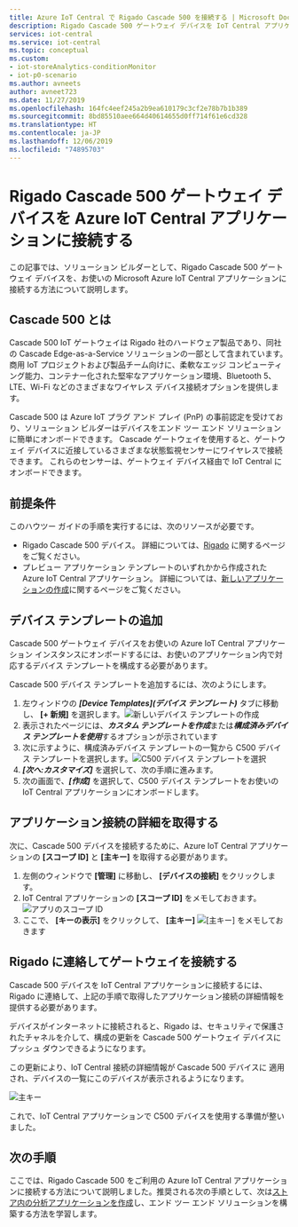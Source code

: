 ```yaml
---
title: Azure IoT Central で Rigado Cascade 500 を接続する | Microsoft Docs
description: Rigado Cascade 500 ゲートウェイ デバイスを IoT Central アプリケーションに接続する方法について説明します。
services: iot-central
ms.service: iot-central
ms.topic: conceptual
ms.custom:
- iot-storeAnalytics-conditionMonitor
- iot-p0-scenario
ms.author: avneets
author: avneet723
ms.date: 11/27/2019
ms.openlocfilehash: 164fc4eef245a2b9ea610179c3cf2e78b7b1b389
ms.sourcegitcommit: 8bd85510aee664d40614655d0ff714f61e6cd328
ms.translationtype: HT
ms.contentlocale: ja-JP
ms.lasthandoff: 12/06/2019
ms.locfileid: "74895703"
---
```

# <a name="connect-a-rigado-cascade-500-gateway-device-to-your-azure-iot-central-application"></a>Rigado Cascade 500 ゲートウェイ デバイスを Azure IoT Central アプリケーションに接続する


この記事では、ソリューション ビルダーとして、Rigado Cascade 500 ゲートウェイ デバイスを、お使いの Microsoft Azure IoT Central アプリケーションに接続する方法について説明します。 

## <a name="what-is-cascade-500"></a>Cascade 500 とは

Cascade 500 IoT ゲートウェイは Rigado 社のハードウェア製品であり、同社の Cascade Edge-as-a-Service ソリューションの一部として含まれています。 商用 IoT プロジェクトおよび製品チーム向けに、柔軟なエッジ コンピューティング能力、コンテナー化された堅牢なアプリケーション環境、Bluetooth 5、LTE、Wi-Fi などのさまざまなワイヤレス デバイス接続オプションを提供します。

Cascade 500 は Azure IoT プラグ アンド プレイ (PnP) の事前認定を受けており、ソリューション ビルダーはデバイスをエンド ツー エンド ソリューションに簡単にオンボードできます。 Cascade ゲートウェイを使用すると、ゲートウェイ デバイスに近接しているさまざまな状態監視センサーにワイヤレスで接続できます。 これらのセンサーは、ゲートウェイ デバイス経由で IoT Central にオンボードできます。

## <a name="prerequisites"></a>前提条件
このハウツー ガイドの手順を実行するには、次のリソースが必要です。

* Rigado Cascade 500 デバイス。 詳細については、[Rigado](https://www.rigado.com/) に関するページをご覧ください。
* プレビュー アプリケーション テンプレートのいずれかから作成された Azure IoT Central アプリケーション。 詳細については、[新しいアプリケーションの作成](./quick-deploy-iot-central.md)に関するページをご覧ください。

## <a name="add-a-device-template"></a>デバイス テンプレートの追加

Cascade 500 ゲートウェイ デバイスをお使いの Azure IoT Central アプリケーション インスタンスにオンボードするには、お使いのアプリケーション内で対応するデバイス テンプレートを構成する必要があります。

Cascade 500 デバイス テンプレートを追加するには、次のようにします。 

1. 左ウィンドウの ***[Device Templates]\(デバイス テンプレート\)*** タブに移動し、 **[+ 新規]** を選択します。![新しいデバイス テンプレートの作成](./media/howto-connect-rigado-cascade500/device-template-new.png)
1. 表示されたページには、***カスタム テンプレートを作成***または***構成済みデバイス テンプレートを使用***するオプションが示されています
1. 次に示すように、構成済みデバイス テンプレートの一覧から C500 デバイス テンプレートを選択します。![C500 デバイス テンプレートを選択](./media/howto-connect-rigado-cascade500/device-template-preconfigured.png)
1. ***[次へ:カスタマイズ]*** を選択して、次の手順に進みます。 
1. 次の画面で、***[作成]*** を選択して、C500 デバイス テンプレートをお使いの IoT Central アプリケーションにオンボードします。

## <a name="retrieve-application-connection-details"></a>アプリケーション接続の詳細を取得する

次に、Cascade 500 デバイスを接続するために、Azure IoT Central アプリケーションの **[スコープ ID]** と **[主キー]** を取得する必要があります。 

1. 左側のウィンドウで **[管理]** に移動し、 **[デバイスの接続]** をクリックします。 
2. IoT Central アプリケーションの **[スコープ ID]** をメモしておきます。
![アプリのスコープ ID](./media/howto-connect-rigado-cascade500/app-scope-id.png)
3. ここで、 **[キーの表示]** をクリックして、 **[主キー]** 
![[主キー]](./media/howto-connect-rigado-cascade500/primary-key-sas.png) をメモしておきます  

## <a name="contact-rigado-to-connect-the-gateway"></a>Rigado に連絡してゲートウェイを接続する 

Cascade 500 デバイスを IoT Central アプリケーションに接続するには、Rigado に連絡して、上記の手順で取得したアプリケーション接続の詳細情報を提供する必要があります。 

デバイスがインターネットに接続されると、Rigado は、セキュリティで保護されたチャネルを介して、構成の更新を Cascade 500 ゲートウェイ デバイスにプッシュ ダウンできるようになります。 

この更新により、IoT Central 接続の詳細情報が Cascade 500 デバイスに 適用され、デバイスの一覧にこのデバイスが表示されるようになります。 

![主キー](./media/howto-connect-rigado-cascade500/devices-list-c500.png)  

これで、IoT Central アプリケーションで C500 デバイスを使用する準備が整いました。

## <a name="next-steps"></a>次の手順

ここでは、Rigado Cascade 500 をご利用の Azure IoT Central アプリケーションに接続する方法について説明しました。推奨される次の手順として、次は[ストア内の分析アプリケーションを作成](../retail/tutorial-in-store-analytics-create-app-pnp.md)し、エンド ツー エンド ソリューションを構築する方法を学習します。 